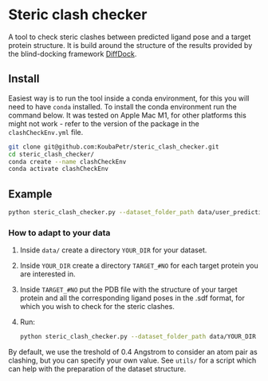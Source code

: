 # Steric clash checker

A tool to check steric clashes between predicted ligand pose and a target protein structure. It is build around the structure of the results provided by the blind-docking framework [DiffDock](https://github.com/gcorso/DiffDock).

## Install

Easiest way is to run the tool inside a conda environment, for this you will need to have `conda` installed.
To install the conda environment run the command below. It was tested on Apple Mac M1, for other platforms this might not work - refer to the version of the package in the `clashCheckEnv.yml` file.

```bash
git clone git@github.com:KoubaPetr/steric_clash_checker.git
cd steric_clash_checker/
conda create --name clashCheckEnv
conda activate clashCheckEnv
```

## Example

```bash
python steric_clash_checker.py --dataset_folder_path data/user_predictions_testset --treshold 0.4 --log_to logs.txt --max_ranking 10
```

### How to adapt to your data

1) Inside `data/` create a directory `YOUR_DIR` for your dataset. 
2) Inside `YOUR_DIR` create a directory `TARGET_#NO` for each target protein you are interested in.
3) Inside `TARGET_#NO` put the PDB file with the structure of your target protein and all the corresponding ligand poses in the .sdf format, for which you wish to check for the steric clashes.
4) Run:

    ```bash
    python steric_clash_checker.py --dataset_folder_path data/YOUR_DIR --treshold 0.4 --log_to logs.txt --max_ranking 10
    ```
   
By default, we use the treshold of 0.4 Angstrom to consider an atom pair as clashing, but you can specify your own value.
See `utils/` for a script which can help with the preparation of the dataset structure.



